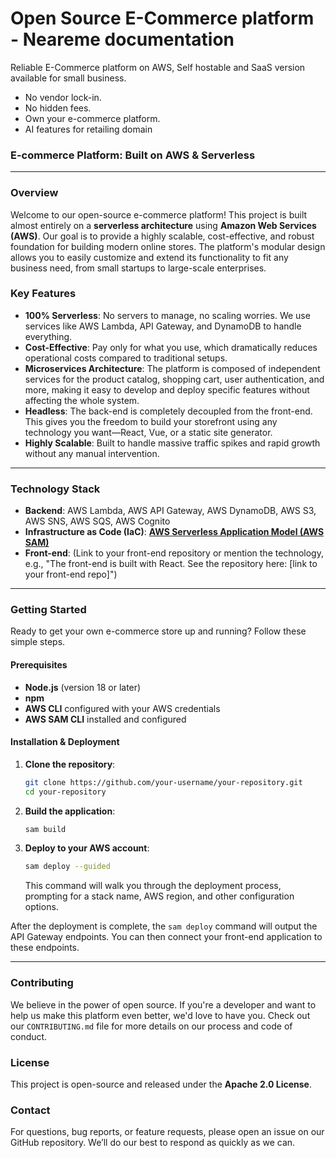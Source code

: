# Open Source E-Commerce platform - Neareme documentation
Reliable E-Commerce platform on AWS, Self hostable and SaaS version available for small business.
- No vendor lock-in.
- No hidden fees.
- Own your e-commerce platform.
- AI features for retailing domain

### **E-commerce Platform: Built on AWS & Serverless**

-----

### **Overview**

Welcome to our open-source e-commerce platform\! This project is built almost entirely on a **serverless architecture** using **Amazon Web Services (AWS)**. Our goal is to provide a highly scalable, cost-effective, and robust foundation for building modern online stores. The platform's modular design allows you to easily customize and extend its functionality to fit any business need, from small startups to large-scale enterprises.

### **Key Features**

  * **100% Serverless**: No servers to manage, no scaling worries. We use services like AWS Lambda, API Gateway, and DynamoDB to handle everything.
  * **Cost-Effective**: Pay only for what you use, which dramatically reduces operational costs compared to traditional setups.
  * **Microservices Architecture**: The platform is composed of independent services for the product catalog, shopping cart, user authentication, and more, making it easy to develop and deploy specific features without affecting the whole system.
  * **Headless**: The back-end is completely decoupled from the front-end. This gives you the freedom to build your storefront using any technology you want—React, Vue, or a static site generator.
  * **Highly Scalable**: Built to handle massive traffic spikes and rapid growth without any manual intervention.

-----

### **Technology Stack**

  * **Backend**: AWS Lambda, AWS API Gateway, AWS DynamoDB, AWS S3, AWS SNS, AWS SQS, AWS Cognito
  * **Infrastructure as Code (IaC)**: [**AWS Serverless Application Model (AWS SAM)**](https://aws.amazon.com/serverless/sam/)
  * **Front-end**: (Link to your front-end repository or mention the technology, e.g., "The front-end is built with React. See the repository here: [link to your front-end repo]")

-----

### **Getting Started**

Ready to get your own e-commerce store up and running? Follow these simple steps.

#### **Prerequisites**

  * **Node.js** (version 18 or later)
  * **npm**
  * **AWS CLI** configured with your AWS credentials
  * **AWS SAM CLI** installed and configured

#### **Installation & Deployment**

1.  **Clone the repository**:
    ```bash
    git clone https://github.com/your-username/your-repository.git
    cd your-repository
    ```
2.  **Build the application**:
    ```bash
    sam build
    ```
3.  **Deploy to your AWS account**:
    ```bash
    sam deploy --guided
    ```
    This command will walk you through the deployment process, prompting for a stack name, AWS region, and other configuration options.

After the deployment is complete, the `sam deploy` command will output the API Gateway endpoints. You can then connect your front-end application to these endpoints.

-----

### **Contributing**

We believe in the power of open source. If you're a developer and want to help us make this platform even better, we'd love to have you. Check out our `CONTRIBUTING.md` file for more details on our process and code of conduct.

### **License**

This project is open-source and released under the **Apache 2.0 License**.

### **Contact**

For questions, bug reports, or feature requests, please open an issue on our GitHub repository. We’ll do our best to respond as quickly as we can.
